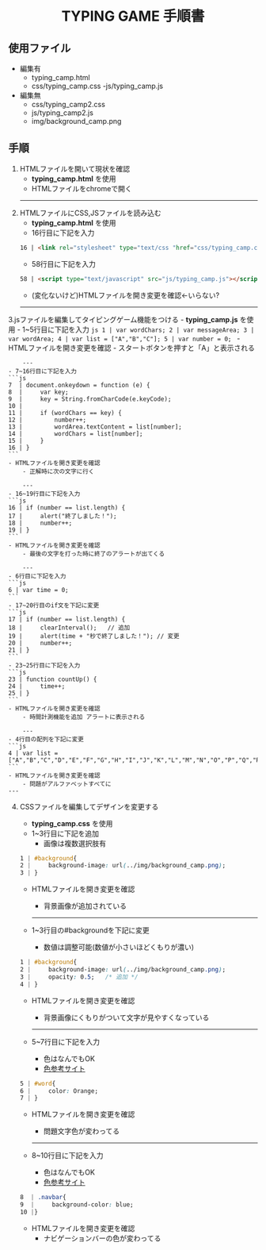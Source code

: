 <style type="text/css">
<!--
  h1 { text-align: center }
-->
</style>
# TYPING GAME 手順書

## 使用ファイル
- 編集有
    - typing_camp.html
    - css/typing_camp.css
    -js/typing_camp.js
- 編集無
    - css/typing_camp2.css
    - js/typing_camp2.js
    - img/background_camp.png

## 手順
1. HTMLファイルを開いて現状を確認
    - **typing_camp.html** を使用
    - HTMLファイルをchromeで開く
    ---
2. HTMLファイルにCSS,JSファイルを読み込む
    - **typing_camp.html** を使用
    - 16行目に下記を入力
    ```html
    16 | <link rel="stylesheet" type="text/css "href="css/typing_camp.css">
    ```
    - 58行目に下記を入力
    ```html
    58 | <script type="text/javascript" src="js/typing_camp.js"></script>
    ```
    - (変化ないけど)HTMLファイルを開き変更を確認←いらない?
    ---
3.jsファイルを編集してタイピングゲーム機能をつける
    - **typing_camp.js** を使用
    - 1~5行目に下記を入力
    ```js
    1 | var wordChars;
    2 | var messageArea;
    3 | var wordArea;
    4 | var list = ["A","B","C"];
    5 | var number = 0;
    ```
    - HTMLファイルを開き変更を確認
        - スタートボタンを押すと「A」と表示される

        ---
    - 7~16行目に下記を入力
    ```js
    7  | document.onkeydown = function (e) {
    8  |     var key;
    9  |     key = String.fromCharCode(e.keyCode);
    10 |
    11 |     if (wordChars == key) {
    12 |         number++;
    13 |         wordArea.textContent = list[number];
    14 |         wordChars = list[number];
    15 |     }
    16 | }
    ```
    - HTMLファイルを開き変更を確認
        - 正解時に次の文字に行く

        ---
    - 16~19行目に下記を入力
    ```js
    16 | if (number == list.length) {
    17 |     alert("終了しました！");
    18 |     number++;
    19 | }
    ```
    - HTMLファイルを開き変更を確認
        - 最後の文字を打った時に終了のアラートが出てくる

        ---
    - 6行目に下記を入力
    ```js
    6 | var time = 0;
    ```
    - 17~20行目のif文を下記に変更
    ```js
    17 | if (number == list.length) {
    18 |     clearInterval();   // 追加
    19 |     alert(time + "秒で終了しました！"); // 変更
    20 |     number++;
    21 | }
    ```
    - 23~25行目に下記を入力
    ```js
    23 | function countUp() {
    24 |     time++;
    25 | }
    ```
    - HTMLファイルを開き変更を確認
        - 時間計測機能を追加 アラートに表示される

        ---
    - 4行目の配列を下記に変更
    ```js
    4 | var list = ["A","B","C","D","E","F","G","H","I","J","K","L","M","N","O","P","Q","R","S","T","U","V","W","X","Y","Z"];        
    ```
    - HTMLファイルを開き変更を確認
        - 問題がアルファベットすべてに
    ---
4. CSSファイルを編集してデザインを変更する
    - **typing_camp.css** を使用
    - 1~3行目に下記を追加
        - 画像は複数選択肢有

    ```css
    1 | #background{
    2 |     background-image: url(../img/background_camp.png);
    3 | }
    ```
    - HTMLファイルを開き変更を確認
        - 背景画像が追加されている

        ---
    - 1~3行目の#backgroundを下記に変更
        - 数値は調整可能(数値が小さいほどくもりが濃い)    
    ```css
    1 | #background{
    2 |     background-image: url(../img/background_camp.png);
    3 |     opacity: 0.5;   /* 追加 */
    4 | }
    ```
    - HTMLファイルを開き変更を確認
        - 背景画像にくもりがついて文字が見やすくなっている

        ---
    - 5~7行目に下記を入力
        - 色はなんでもOK
        - [色参考サイト](http://hogehoge.tk/webdev/color/)
    ```css
    5 | #word{
    6 |     color: Orange;
    7 | }
    ```
    - HTMLファイルを開き変更を確認
        - 問題文字色が変わってる

        ---
    - 8~10行目に下記を入力
        - 色はなんでもOK
        - [色参考サイト](http://hogehoge.tk/webdev/color/)
    ```css
    8  | .navbar{
    9  |     background-color: blue;
    10 |}
    ```
    - HTMLファイルを開き変更を確認
        - ナビゲーションバーの色が変わってる

